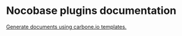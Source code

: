# Nocobase plugins documentation

[Generate documents using carbone.io templates.](@multimodus/plugin-action-mmprint/README.md)
